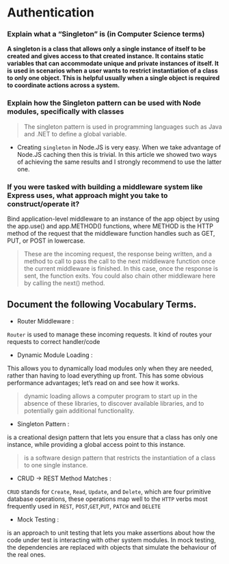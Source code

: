# Authentication

### Explain what a “Singleton” is (in Computer Science terms)

**A singleton is a class that allows only a single instance of itself to be created and gives access to that created instance. It contains static variables that can accommodate unique and private instances of itself. It is used in scenarios when a user wants to restrict instantiation of a class to only one object. This is helpful usually when a single object is required to coordinate actions across a system.**

### Explain how the Singleton pattern can be used with Node modules, specifically with classes

> The singleton pattern is used in programming languages such as Java and .NET to define a global variable.

- Creating `singleton` in Node.JS is very easy. When we take advantage of Node.JS caching then this is trivial. In this article we showed two ways of achieving the same results and I strongly recommend to use the latter one.

### If you were tasked with building a middleware system like Express uses, what approach might you take to construct/operate it?

Bind application-level middleware to an instance of the app object by using the app.use() and app.METHOD() functions, where METHOD is the HTTP method of the request that the middleware function handles such as GET, PUT, or POST in lowercase.

> These are the incoming request, the response being written, and a method to call to pass the call to the next middleware function once the current middleware is finished. In this case, once the response is sent, the function exits. You could also chain other middleware here by calling the next() method.

## Document the following Vocabulary Terms.

- Router Middleware :

`Router` is used to manage these incoming requests. It kind of routes your requests to correct handler/code

- Dynamic Module Loading :

This allows you to dynamically load modules only when they are needed, rather than having to load everything up front. This has some obvious performance advantages; let’s read on and see how it works.

>  dynamic loading allows a computer program to start up in the absence of these libraries, to discover available libraries, and to potentially gain additional functionality.

- Singleton Pattern :

 is a creational design pattern that lets you ensure that a class has only one instance, while providing a global access point to this instance.

 > is a software design pattern that restricts the instantiation of a class to one single instance.

- CRUD -> REST Method Matches :

`CRUD` stands for `Create`, `Read`, `Update`, and `Delete`, which are four primitive database operations, these operations map well to the `HTTP` verbs most frequently used in `REST`, `POST`,`GET`,`PUT`, `PATCH` and `DELETE`

- Mock Testing :

is an approach to unit testing that lets you make assertions about how the code under test is interacting with other system modules. In mock testing, the dependencies are replaced with objects that simulate the behaviour of the real ones.